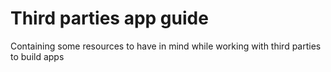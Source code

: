 # Third parties app guide

Containing some resources to have in mind while working with third parties to build apps